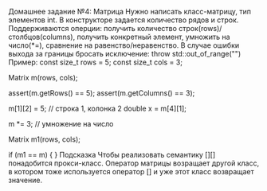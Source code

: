 Домашнее задание №4: Матрица
Нужно написать класс-матрицу, тип элементов int. 
В конструкторе задается количество рядов и строк. 
Поддерживаются оперции: получить количество строк(rows)/столбцов(columns), 
получить конкретный элемент, умножить на число(*=), сравнение на равенство/неравенство. 
В случае ошибки выхода за границы бросать исключение:
throw std::out_of_range("")
Пример:
const size_t rows = 5;
const size_t cols = 3;

Matrix m(rows, cols);

assert(m.getRows() == 5);
assert(m.getColumns() == 3);

m[1][2] = 5; // строка 1, колонка 2
double x = m[4][1];

m *= 3; // умножение на число

Matrix m1(rows, cols);

if (m1 == m)
{
}
Подсказка
Чтобы реализовать семантику [][] понадобится прокси-класс. 
Оператор матрицы возращает другой класс, в котором тоже 
используется оператор [] и уже этот класс возвращает значение.
